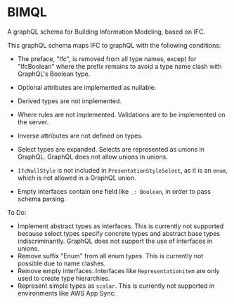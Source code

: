 # BIMQL
A graphQL schema for Building Information Modeling, based on IFC.

This graphQL schema maps IFC to graphQL with the following conditions:
- The preface, "Ifc", is removed from all type names, except for "IfcBoolean" where the prefix remains to avoid a type name clash with GraphQL's Boolean type.

- Optional attributes are implemented as nullable.
- Derived types are not implemented.
- Where rules are not implemented. Validations are to be implemented on the server.
- Inverse attributes are not defined on types.
- Select types are expanded. Selects are represented as unions in GraphQL. GraphQL does not allow unions in unions.
- `IfcNullStyle` is not included in `PresentationStyleSelect`, as it is an `enum`, which is not allowed in a GraphQL union.
- Empty interfaces contain one field like `_: Boolean`, in order to pass schema parsing.

To Do:
- Implement abstract types as interfaces. This is currently not supported because select types specify concrete types and abstract base types indiscriminantly. GraphQL does not support the use of interfaces in unions.
- Remove suffix "Enum" from all enum types. This is currently not possible due to name clashes.
- Remove empty interfaces. Interfaces like `Representationitem` are only used to create type hierarchies.
- Represent simple types as `scalar`. This is currently not supported in environments like AWS App Sync.